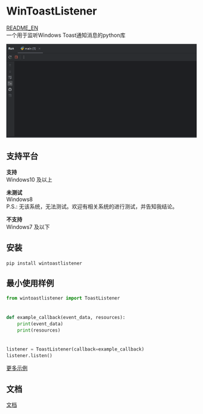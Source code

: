 # WinToastListener
[README_EN](./README_EN.md)  
一个用于监听Windows Toast通知消息的python库

![Demo](https://github.com/Gu-f/WinToastListener/blob/main/images/example.gif)  

## 支持平台  
**支持**  
Windows10 及以上

**未测试**  
Windows8  
P.S.: 无该系统，无法测试。欢迎有相关系统的进行测试，并告知我结论。  

**不支持**  
Windows7 及以下

## 安装

`pip install wintoastlistener`

## 最小使用样例

```python
from wintoastlistener import ToastListener


def example_callback(event_data, resources):
    print(event_data)
    print(resources)


listener = ToastListener(callback=example_callback)
listener.listen()
```

[更多示例](./examples)

## 文档
[文档](https://github.com/Gu-f/WinToastListener/wiki/%E6%96%87%E6%A1%A3(%E7%AE%80%E4%BD%93%E4%B8%AD%E6%96%87))  